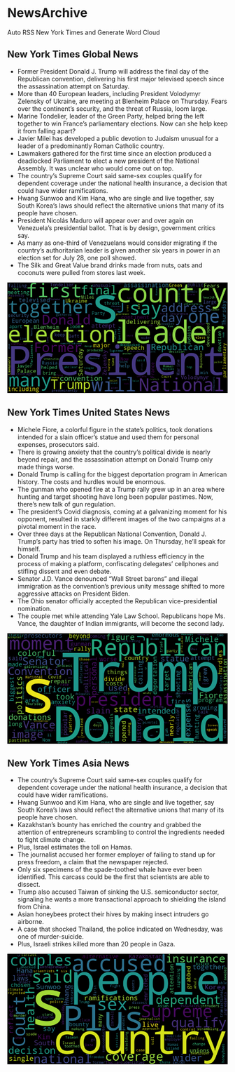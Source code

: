 # NewsArchive
Auto RSS New York Times and Generate Word Cloud

## New York Times Global News
* Former President Donald J. Trump will address the final day of the Republican convention, delivering his first major televised speech since the assassination attempt on Saturday.
* More than 40 European leaders, including President Volodymyr Zelensky of Ukraine, are meeting at Blenheim Palace on Thursday. Fears over the continent’s security, and the threat of Russia, loom large.
* Marine Tondelier, leader of the Green Party, helped bring the left together to win France’s parliamentary elections. Now can she help keep it from falling apart?
* Javier Milei has developed a public devotion to Judaism unusual for a leader of a predominantly Roman Catholic country.
* Lawmakers gathered for the first time since an election produced a deadlocked Parliament to elect a new president of the National Assembly. It was unclear who would come out on top.
* The country’s Supreme Court said same-sex couples qualify for dependent coverage under the national health insurance, a decision that could have wider ramifications.
* Hwang Sunwoo and Kim Hana, who are single and live together, say South Korea’s laws should reflect the alternative unions that many of its people have chosen.
* President Nicolás Maduro will appear over and over again on Venezuela’s presidential ballot. That is by design, government critics say.
* As many as one-third of Venezuelans would consider migrating if the country’s authoritarian leader is given another six years in power in an election set for July 28, one poll showed.
* The Silk and Great Value brand drinks made from nuts, oats and coconuts were pulled from stores last week.

![Global](./global.png)
## New York Times United States News
* Michele Fiore, a colorful figure in the state’s politics, took donations intended for a slain officer’s statue and used them for personal expenses, prosecutors said.
* There is growing anxiety that the country’s political divide is nearly beyond repair, and the assassination attempt on Donald Trump only made things worse.
* Donald Trump is calling for the biggest deportation program in American history. The costs and hurdles would be enormous.
* The gunman who opened fire at a Trump rally grew up in an area where hunting and target shooting have long been popular pastimes. Now, there’s new talk of gun regulation.
* The president’s Covid diagnosis, coming at a galvanizing moment for his opponent, resulted in starkly different images of the two campaigns at a pivotal moment in the race.
* Over three days at the Republican National Convention, Donald J. Trump’s party has tried to soften his image. On Thursday, he’ll speak for himself.
* Donald Trump and his team displayed a ruthless efficiency in the process of making a platform, confiscating delegates’ cellphones and stifling dissent and even debate.
* Senator J.D. Vance denounced “Wall Street barons” and illegal immigration as the convention’s previous unity message shifted to more aggressive attacks on President Biden.
* The Ohio senator officially accepted the Republican vice-presidential nomination.
* The couple met while attending Yale Law School. Republicans hope Ms. Vance, the daughter of Indian immigrants, will become the second lady.

![US](./usnews.png)
## New York Times Asia News
* The country’s Supreme Court said same-sex couples qualify for dependent coverage under the national health insurance, a decision that could have wider ramifications.
* Hwang Sunwoo and Kim Hana, who are single and live together, say South Korea’s laws should reflect the alternative unions that many of its people have chosen.
* Kazakhstan’s bounty has enriched the country and grabbed the attention of entrepreneurs scrambling to control the ingredients needed to fight climate change.
* Plus, Israel estimates the toll on Hamas.
* The journalist accused her former employer of failing to stand up for press freedom, a claim that the newspaper rejected.
* Only six specimens of the spade-toothed whale have ever been identified. This carcass could be the first that scientists are able to dissect.
* Trump also accused Taiwan of sinking the U.S. semiconductor sector, signaling he wants a more transactional approach to shielding the island from China.
* Asian honeybees protect their hives by making insect intruders go airborne.
* A case that shocked Thailand, the police indicated on Wednesday, was one of murder-suicide.
* Plus, Israeli strikes killed more than 20 people in Gaza.

![Asian](./asian.png)
